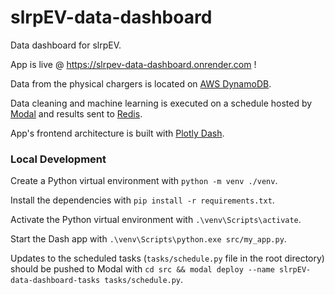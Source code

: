 # slrpEV-data-dashboard
Data dashboard for slrpEV.

App is live @ https://slrpev-data-dashboard.onrender.com !

Data from the physical chargers is located on [AWS DynamoDB](https://aws.amazon.com/dynamodb/).

Data cleaning and machine learning is executed on a schedule hosted by [Modal](https://modal.com) and results sent to [Redis](https://redis.io/).

App's frontend architecture is built with [Plotly Dash](https://dash.plotly.com/). 

### Local Development
Create a Python virtual environment with `python -m venv ./venv`.

Install the dependencies with `pip install -r requirements.txt`.

Activate the Python virtual environment with `.\venv\Scripts\activate`.

Start the Dash app with `.\venv\Scripts\python.exe src/my_app.py`.

Updates to the scheduled tasks (`tasks/schedule.py` file in the root directory) should be pushed to Modal with `cd src && modal deploy --name slrpEV-data-dashboard-tasks tasks/schedule.py`.


